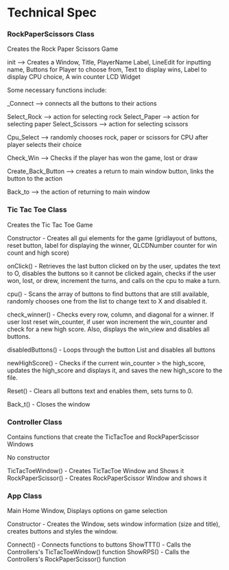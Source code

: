 # Technical Spec

### RockPaperScissors Class
Creates the Rock Paper Scissors Game

init --> Creates a Window, Title, PlayerName Label, 
LineEdit for inputting name, Buttons for Player to choose from,
Text to display wins, Label to display CPU choice, A win counter LCD Widget

Some necessary functions include:

_Connect --> connects all the buttons to their actions

Select_Rock --> action for selecting rock
Select_Paper --> action for selecting paper
Select_Scissors --> action for selecting scissors

Cpu_Select --> randomly chooses rock, paper or scissors for CPU after player selects their choice

Check_Win --> Checks if the player has won the game, lost or draw 

Create_Back_Button --> creates a return to main window button, links the button to the action

Back_to --> the action of returning to main window

### Tic Tac Toe Class
Creates the Tic Tac Toe Game

Constructor - Creates all gui elements for the game (gridlayout of buttons, reset button, label for displaying the winner, QLCDNumber counter for win count and high score)

onClick() - Retrieves the last button clicked on by the user, updates the text to O, disables the buttons so it cannot be clicked again, checks if the user won, lost, or drew, increment the turns, and calls on the cpu to make a turn.

cpu() - Scans the array of buttons to find buttons that are still available, randomly chooses one from the list to change text to X and disabled it.

check_winner() - Checks every row, column, and diagonal for a winner. If user lost reset win_counter, if user won increment the win_counter and check for a new high score. Also, displays the win_view and disables all buttons.

disabledButtons() - Loops through the button List and disables all buttons

newHighScore() - Checks if the current win_counter > the high_score, updates the high_score and displays it, and saves the new high_score to the file.

Reset() - Clears all buttons text and enables them, sets turns to 0.

Back_t() - Closes the window

### Controller Class
Contains functions that create the TicTacToe and RockPaperScissor Windows

No constructor 

TicTacToeWindow()  - Creates TicTacToe Window and Shows it
RockPaperScissor() - Creates RockPaperScissor Window and shows it

### App Class 
Main Home Window, Displays options on game selection

Constructor - Creates the Window, sets window information (size and title), creates buttons and styles the window.

Connect() - Connects functions to buttons
ShowTTT() - Calls the Controllers's TicTacToeWindow() function
ShowRPS() - Calls the Controllers's RockPaperScissor() function